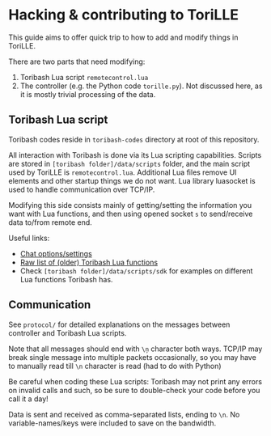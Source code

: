 # Hacking & contributing to ToriLLE

This guide aims to offer quick trip to how to add and modify things in ToriLLE.

There are two parts that need modifying:

1. Toribash Lua script `remotecontrol.lua`
2. The controller (e.g. the Python code `torille.py`). Not discussed here, as it is mostly trivial processing of the data.

## Toribash Lua script

Toribash codes reside in `toribash-codes` directory at root of this repository.

All interaction with Toribash is done via its Lua scripting capabilities.
Scripts are stored in `[toribash folder]/data/scripts` folder, and the main script used by ToriLLE is 
`remotecontrol.lua`. 
Additional Lua files remove UI elements and other startup things we do not want.
Lua library luasocket is used to handle communication over TCP/IP. 

Modifying this side consists mainly of getting/setting the information you want with
Lua functions, and then using opened socket `s` to send/receive data to/from remote end. 

Useful links:
* [Chat options/settings](http://forum.toribash.com/showthread.php?t=317900) 
* [Raw list of (older) Toribash Lua functions](https://github.com/trittimo/ToriScriptAPI/blob/master/docs/toribash_docs.txt)
* Check `[toribash folder]/data/scripts/sdk` for examples on different Lua functions Toribash has.

## Communication

See `protocol/` for detailed explanations on the messages between controller and Toribash Lua scripts.

Note that all messages should end with `\ņ` character both ways. TCP/IP may break single message into
multiple packets occasionally, so you may have to manually read till `\n` character is read (had to do with Python)

Be careful when coding these Lua scripts: Toribash may not print any errors on invalid calls and such,
so be sure to double-check your code before you call it a day! 

Data is sent and received as comma-separated lists, ending to `\n`. No variable-names/keys were included
to save on the bandwidth.
